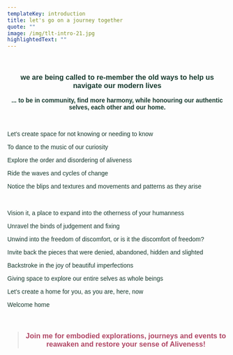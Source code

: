 ```yaml
---
templateKey: introduction
title: let's go on a journey together
quote: ""
image: /img/tlt-intro-21.jpg
highlightedText: ""
---
```

<p>&nbsp;</p>
<h3 style="text-align: center;"><span style="color: rgb(23, 58, 46); font-family: 'trebuchet ms', geneva, sans-serif;">we are being called to re-member the old ways to help us navigate our modern lives</span></h3>
<p style="text-align: center;"><span style="color: rgb(23, 58, 46); font-family: 'trebuchet ms', geneva, sans-serif;"><strong>... to be in community, find more harmony, while honouring our authentic selves, each other and our home.</strong></span></p>
<p>&nbsp;</p>
<p><span style="color: rgb(23, 58, 46); font-family: 'trebuchet ms', geneva, sans-serif;">Let's create space for not knowing or needing to know</span></p>
<p><span style="color: rgb(23, 58, 46); font-family: 'trebuchet ms', geneva, sans-serif;">To dance to the music of our curiosity</span></p>
<p><span style="color: rgb(23, 58, 46); font-family: 'trebuchet ms', geneva, sans-serif;">Explore the order and disordering of aliveness</span></p>
<p><span style="color: rgb(23, 58, 46); font-family: 'trebuchet ms', geneva, sans-serif;">Ride the waves and cycles of change</span></p>
<p><span style="color: rgb(23, 58, 46); font-family: 'trebuchet ms', geneva, sans-serif;">Notice the blips and textures and movements and patterns as they arise&nbsp;</span></p>
<p>&nbsp;</p>
<p><span style="color: rgb(23, 58, 46); font-family: 'trebuchet ms', geneva, sans-serif;">Vision it, a place to expand into the otherness of your humanness</span></p>
<p><span style="color: rgb(23, 58, 46); font-family: 'trebuchet ms', geneva, sans-serif;">Unravel the binds of judgement and fixing</span></p>
<p><span style="color: rgb(23, 58, 46); font-family: 'trebuchet ms', geneva, sans-serif;">Unwind into the freedom of discomfort, or is it the discomfort of freedom?</span></p>
<p><span style="color: rgb(23, 58, 46); font-family: 'trebuchet ms', geneva, sans-serif;">Invite back the pieces that were denied, abandoned, hidden and slighted</span></p>
<p><span style="color: rgb(23, 58, 46); font-family: 'trebuchet ms', geneva, sans-serif;">Backstroke in the joy of beautiful imperfections</span></p>
<p><span style="color: rgb(23, 58, 46); font-family: 'trebuchet ms', geneva, sans-serif;">Giving space to explore our entire selves as whole beings</span></p>
<p><span style="color: rgb(23, 58, 46); font-family: 'trebuchet ms', geneva, sans-serif;">Let's create a home for you, as you are, here, now</span></p>
<p><span style="color: rgb(23, 58, 46); font-family: 'trebuchet ms', geneva, sans-serif;">Welcome home</span></p>
<p>&nbsp;</p>
<blockquote>
<h3 style="text-align: center;"><span style="font-family: 'trebuchet ms', geneva, sans-serif;"><span style="color: rgb(176, 70, 100);"><strong>Join me for embodied explorations, journeys and events </strong></span><span style="color: rgb(176, 70, 100);"><strong>to reawaken and restore your sense of Aliveness!</strong></span></span></h3>
</blockquote>